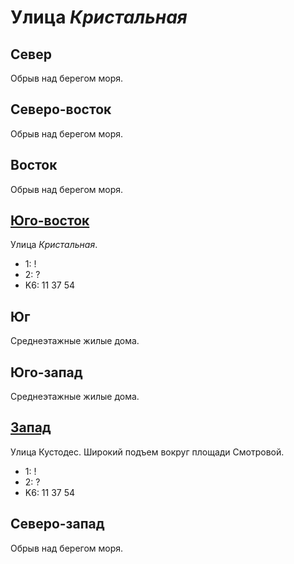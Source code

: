 # Улица *Кристальная*

## Север

Обрыв над берегом моря.

## Северо-восток

Обрыв над берегом моря.

## Восток

Обрыв над берегом моря.

## [Юго-восток](./10615050.md)

Улица *Кристальная*.

* 1:    !
* 2:    ?
* K6:   11  37  54

## Юг

Среднеэтажные жилые дома.

## Юго-запад

Среднеэтажные жилые дома.

## [Запад](./10590045.md)

Улица Кустодес.
Широкий подъем вокруг площади Смотровой.

* 1:    !
* 2:    ?
* K6:   11  37  54

## Северо-запад

Обрыв над берегом моря.
